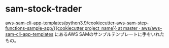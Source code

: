# sam-stock-trader

[aws-sam-cli-app-templates/python3.9/cookiecutter-aws-sam-step-functions-sample-app/{{cookiecutter.project_name}} at master · aws/aws-sam-cli-app-templates](https://github.com/aws/aws-sam-cli-app-templates/tree/master/python3.9/cookiecutter-aws-sam-step-functions-sample-app/%7B%7Bcookiecutter.project_name%7D%7D)
にあるAWS SAMのサンプルテンプレートに手をいれたもの。
